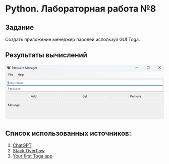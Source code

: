 # Python. Лабораторная работа №8

## Задание

Создать приложение менеджер паролей используя GUI Toga.

## Результаты вычислений

![img.png](img/img.png)



## Список использованных источников:

1. [ChatGPT](https://chatgpt.com/)
2. [Stack Overflow](https://stackoverflow.com/)
3. [Your first Toga app](https://toga.readthedocs.io/en/latest/tutorial/tutorial-0.html)
